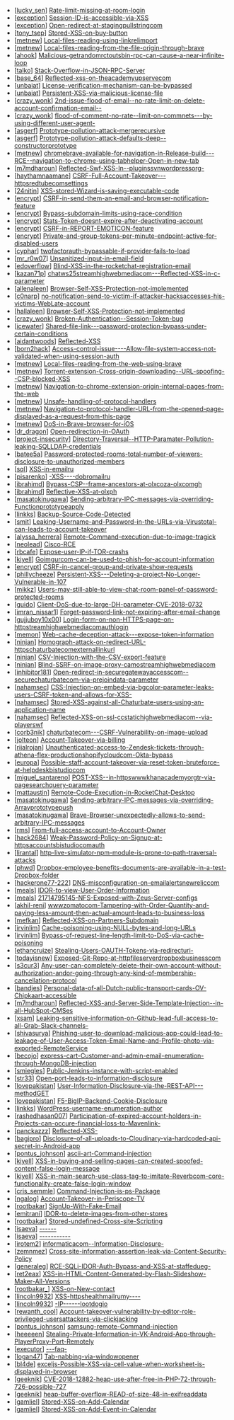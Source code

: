 * [[lucky_sen](https://hackerone.com/lucky_sen)] [Rate-limit-missing-at-room-login](https://hackerone.com/reports/385381)
* [[exception](https://hackerone.com/exception)] [Session-ID-is-accessible-via-XSS](https://hackerone.com/reports/241194)
* [[exception](https://hackerone.com/exception)] [Open-redirect-at-stagingpullstringcom](https://hackerone.com/reports/355758)
* [[tony_tsep](https://hackerone.com/tony_tsep)] [Stored-XSS-on-buy-button](https://hackerone.com/reports/397088)
* [[metnew](https://hackerone.com/metnew)] [Local-files-reading-using-linkrelimport](https://hackerone.com/reports/375329)
* [[metnew](https://hackerone.com/metnew)] [Local-files-reading-from-the-file-origin-through-brave](https://hackerone.com/reports/390362)
* [[ahook](https://hackerone.com/ahook)] [Malicious-getrandomrctoutsbin-rpc-can-cause-a-near-infinite-loop](https://hackerone.com/reports/391611)
* [[talko](https://hackerone.com/talko)] [Stack-Overflow-in-JSON-RPC-Server](https://hackerone.com/reports/390499)
* [[base_64](https://hackerone.com/base_64)] [Reflected-xss-on-theacademyupservecom](https://hackerone.com/reports/415139)
* [[unbaiat](https://hackerone.com/unbaiat)] [License-verification-mechanism-can-be-bypassed](https://hackerone.com/reports/411068)
* [[unbaiat](https://hackerone.com/unbaiat)] [Persistent-XSS-via-malicious-license-file](https://hackerone.com/reports/411063)
* [[crazy_wonk](https://hackerone.com/crazy_wonk)] [2nd-issue-flood-of-email--no-rate-limit-on-delete-account-confirmation-email--](https://hackerone.com/reports/404713)
* [[crazy_wonk](https://hackerone.com/crazy_wonk)] [flood-of-comment-no-rate--limit-on-commnets---by-using-different-user-agent-](https://hackerone.com/reports/404035)
* [[asgerf](https://hackerone.com/asgerf)] [Prototype-pollution-attack-mergerecursive](https://hackerone.com/reports/381194)
* [[asgerf](https://hackerone.com/asgerf)] [Prototype-pollution-attack-defaults-deep--constructorprototype](https://hackerone.com/reports/380878)
* [[metnew](https://hackerone.com/metnew)] [chromebrave-available-for-navigation-in-Release-build---RCE--navigation-to-chrome-using-tabhelper-Open-in-new-tab](https://hackerone.com/reports/395737)
* [[m7mdharoun](https://hackerone.com/m7mdharoun)] [Reflected-Swf-XSS-In--pluginssvnwordpressorg-](https://hackerone.com/reports/270060)
* [[haythamnaamane](https://hackerone.com/haythamnaamane)] [CSRF-Full-Account-Takeover---httpsredtubecomsettings](https://hackerone.com/reports/388531)
* [[24nitin](https://hackerone.com/24nitin)] [XSS-stored-Wizard-is-saving-executable-code](https://hackerone.com/reports/384517)
* [[encrypt](https://hackerone.com/encrypt)] [CSRF-in-send-them-an-email-and-browser-notification-feature](https://hackerone.com/reports/396802)
* [[encrypt](https://hackerone.com/encrypt)] [Bypass-subdomain-limits-using-race-condition](https://hackerone.com/reports/395351)
* [[encrypt](https://hackerone.com/encrypt)] [Stats-Token-doesnt-expire-after-deactivating-account](https://hackerone.com/reports/394516)
* [[encrypt](https://hackerone.com/encrypt)] [CSRF-in-REPORT-EMOTICON-feature](https://hackerone.com/reports/395731)
* [[encrypt](https://hackerone.com/encrypt)] [Private-and-group-tokens-per-minute-endpoint-active-for-disabled-users](https://hackerone.com/reports/403603)
* [[cyphar](https://hackerone.com/cyphar)] [twofactorauth-bypassable-if-provider-fails-to-load](https://hackerone.com/reports/317711)
* [[mr_r0w07](https://hackerone.com/mr_r0w07)] [Unsanitized-input-in-email-field](https://hackerone.com/reports/361957)
* [[edoverflow](https://hackerone.com/edoverflow)] [Blind-XSS-in-the-rocketchat-registration-email](https://hackerone.com/reports/382666)
* [[kazan71p](https://hackerone.com/kazan71p)] [chatws25streamhighwebmediacom---Reflected-XSS-in-c-parameter](https://hackerone.com/reports/413442)
* [[allenaleen](https://hackerone.com/allenaleen)] [Browser-Self-XSS-Protection-not-implemented](https://hackerone.com/reports/400785)
* [[c0narp](https://hackerone.com/c0narp)] [no-notification-send-to-victim-if-attacker-hacksaccesses-his-victims-WebLate-account](https://hackerone.com/reports/282772)
* [[hallaleen](https://hackerone.com/hallaleen)] [Browser-Self-XSS-Protection-not-implemented](https://hackerone.com/reports/400781)
* [[crazy_wonk](https://hackerone.com/crazy_wonk)] [Broken-Authentication--Session-Token-bug](https://hackerone.com/reports/400826)
* [[icewater](https://hackerone.com/icewater)] [Shared-file-link---password-protection-bypass-under-certain-conditions](https://hackerone.com/reports/231917)
* [[aidantwoods](https://hackerone.com/aidantwoods)] [Reflected-XSS](https://hackerone.com/reports/304175)
* [[born2hack](https://hackerone.com/born2hack)] [Access-control-issue----Allow-file-system-access-not-validated-when-using-session-auth](https://hackerone.com/reports/388515)
* [[metnew](https://hackerone.com/metnew)] [Local-files-reading-from-the-web-using-brave](https://hackerone.com/reports/390013)
* [[metnew](https://hackerone.com/metnew)] [Torrent-extension-Cross-origin-downloading--URL-spoofing--CSP-blocked-XSS](https://hackerone.com/reports/378864)
* [[metnew](https://hackerone.com/metnew)] [Navigation-to-chrome-extension-origin-internal-pages-from-the-web](https://hackerone.com/reports/378805)
* [[metnew](https://hackerone.com/metnew)] [Unsafe-handling-of-protocol-handlers](https://hackerone.com/reports/369185)
* [[metnew](https://hackerone.com/metnew)] [Navigation-to-protocol-handler-URL-from-the-opened-page-displayed-as-a-request-from-this-page](https://hackerone.com/reports/374969)
* [[metnew](https://hackerone.com/metnew)] [DoS-in-Brave-browser-for-iOS](https://hackerone.com/reports/357665)
* [[dr_dragon](https://hackerone.com/dr_dragon)] [Open-redirection-in-OAuth](https://hackerone.com/reports/405697)
* [[project-insecurity](https://hackerone.com/project-insecurity)] [Directory-Traversal--HTTP-Paramater-Pollution-leaking-SQLLDAP-credentials](https://hackerone.com/reports/413193)
* [[batee5a](https://hackerone.com/batee5a)] [Password-protected-rooms-total-number-of-viewers-disclosure-to-unauthorized-members](https://hackerone.com/reports/411822)
* [[sql](https://hackerone.com/sql)] [XSS-in-emailru](https://hackerone.com/reports/399382)
* [[pisarenko](https://hackerone.com/pisarenko)] [-XSS----dobromailru](https://hackerone.com/reports/392426)
* [[ibrahimd](https://hackerone.com/ibrahimd)] [Bypass-CSP--frame-ancestors-at-olxcoza-olxcomgh](https://hackerone.com/reports/371980)
* [[ibrahimd](https://hackerone.com/ibrahimd)] [Reflective-XSS-at-olxph](https://hackerone.com/reports/361647)
* [[masatokinugawa](https://hackerone.com/masatokinugawa)] [Sending-arbitrary-IPC-messages-via-overriding-Functionprototypeapply](https://hackerone.com/reports/188086)
* [[linkks](https://hackerone.com/linkks)] [Backup-Source-Code-Detected](https://hackerone.com/reports/389454)
* [[smit](https://hackerone.com/smit)] [Leaking-Username-and-Password-in-the-URLs-via-Virustotal-can-leads-to-account-takeover](https://hackerone.com/reports/411920)
* [[alyssa_herrera](https://hackerone.com/alyssa_herrera)] [Remote-Command-execution-due-to-image-tragick](https://hackerone.com/reports/412021)
* [[neolead](https://hackerone.com/neolead)] [Cisco-RCE](https://hackerone.com/reports/411270)
* [[rbcafe](https://hackerone.com/rbcafe)] [Expose-user-IP-if-TOR-crashs](https://hackerone.com/reports/410087)
* [[kiyell](https://hackerone.com/kiyell)] [Goimgurcom-can-be-used-to-phish-for-account-information](https://hackerone.com/reports/384101)
* [[encrypt](https://hackerone.com/encrypt)] [CSRF-in-cancel-group-and-private-show-requests](https://hackerone.com/reports/396338)
* [[phillycheeze](https://hackerone.com/phillycheeze)] [Persistent-XSS---Deleting-a-project-No-Longer-Vulnerable-in-107](https://hackerone.com/reports/351554)
* [[mikkz](https://hackerone.com/mikkz)] [Users-may-still-able-to-view-chat-room-panel-of-password-protected-rooms](https://hackerone.com/reports/386351)
* [[guido](https://hackerone.com/guido)] [Client-DoS-due-to-large-DH-parameter-CVE-2018-0732](https://hackerone.com/reports/364964)
* [[imran_nissar1](https://hackerone.com/imran_nissar1)] [Forget-password-link-not-expiring-after-email-change](https://hackerone.com/reports/411337)
* [[gujjuboy10x00](https://hackerone.com/gujjuboy10x00)] [Login-form-on-non-HTTPS-page-on-httpstreamhighwebmediacomauthlogin](https://hackerone.com/reports/386735)
* [[memon](https://hackerone.com/memon)] [Web-cache-deception-attack---expose-token-information](https://hackerone.com/reports/397508)
* [[ninjan](https://hackerone.com/ninjan)] [Homograph-attack-on-redirect-URL-httpschaturbatecomexternallinkurl](https://hackerone.com/reports/385145)
* [[ninjan](https://hackerone.com/ninjan)] [CSV-Injection-with-the-CSV-export-feature](https://hackerone.com/reports/386116)
* [[ninjan](https://hackerone.com/ninjan)] [Blind-SSRF-on-image-proxy-camostreamhighwebmediacom](https://hackerone.com/reports/385178)
* [[inhibitor181](https://hackerone.com/inhibitor181)] [Open-redirect-in-securegatewayaccesscom--securechaturbatecom-via-prejoindata-parameter](https://hackerone.com/reports/400982)
* [[nahamsec](https://hackerone.com/nahamsec)] [CSS-Injection-on-embed-via-bgcolor-parameter-leaks-users-CSRF-token-and-allows-for-XSS-](https://hackerone.com/reports/386334)
* [[nahamsec](https://hackerone.com/nahamsec)] [Stored-XSS-against-all-Chaturbate-users-using-an-application-name](https://hackerone.com/reports/384814)
* [[nahamsec](https://hackerone.com/nahamsec)] [Reflected-XSS-on-ssl-ccstatichighwebmediacom--via-playerswf](https://hackerone.com/reports/386340)
* [[corb3nik](https://hackerone.com/corb3nik)] [chaturbatecom---CSRF-Vulnerability-on-image-upload](https://hackerone.com/reports/401483)
* [[jolteon](https://hackerone.com/jolteon)] [Account-Takeover-via-billing](https://hackerone.com/reports/394329)
* [[rijalrojan](https://hackerone.com/rijalrojan)] [Unauthenticated-access-to-Zendesk-tickets-through-athena-flex-productionshopifycloudcom-Okta-bypass](https://hackerone.com/reports/397130)
* [[europa](https://hackerone.com/europa)] [Possible-staff-account-takeover-via-reset-token-bruteforce-at-helpdeskbistudiocom](https://hackerone.com/reports/332632)
* [[miguel_santareno](https://hackerone.com/miguel_santareno)] [POST-XSS--in-httpswwwkhanacademyorgtr-via-pagesearchquery-parameter](https://hackerone.com/reports/382321)
* [[mattaustin](https://hackerone.com/mattaustin)] [Remote-Code-Execution-in-RocketChat-Desktop](https://hackerone.com/reports/276031)
* [[masatokinugawa](https://hackerone.com/masatokinugawa)] [Sending-arbitrary-IPC-messages-via-overriding-Arrayprototypepush](https://hackerone.com/reports/188561)
* [[masatokinugawa](https://hackerone.com/masatokinugawa)] [Brave-Browser-unexpectedly-allows-to-send-arbitrary-IPC-messages](https://hackerone.com/reports/187542)
* [[rms](https://hackerone.com/rms)] [From-full-access-account-to-Account-Owner](https://hackerone.com/reports/99863)
* [[hack2684](https://hackerone.com/hack2684)] [Weak-Password-Policy-on-Signup-at-httpsaccountsbistudiocomauth](https://hackerone.com/reports/407973)
* [[lirantal](https://hackerone.com/lirantal)] [http-live-simulator-npm-module-is-prone-to-path-traversal-attacks](https://hackerone.com/reports/384939)
* [[phwd](https://hackerone.com/phwd)] [Dropbox-employee-benefits-documents-are-available-in-a-test-Dropbox-folder](https://hackerone.com/reports/278182)
* [[hackerone77-222](https://hackerone.com/hackerone77-222)] [DNS-misconfiguration-on-emailalertsnewreliccom](https://hackerone.com/reports/390537)
* [[meals](https://hackerone.com/meals)] [IDOR-to-view-User-Order-Information](https://hackerone.com/reports/287789)
* [[meals](https://hackerone.com/meals)] [21714795145-NFS-Exposed-with-Zeus-Server-configs](https://hackerone.com/reports/287837)
* [[akhil-reni](https://hackerone.com/akhil-reni)] [wwwzomatocom-Tampering-with-Order-Quantity-and-paying-less-amount-then-actual-amount-leads-to-business-loss](https://hackerone.com/reports/403783)
* [[mefkan](https://hackerone.com/mefkan)] [Reflected-XSS-on-Partners-Subdomain](https://hackerone.com/reports/390181)
* [[irvinlim](https://hackerone.com/irvinlim)] [Cache-poisoning-using-NULL-bytes-and-long-URLs](https://hackerone.com/reports/334709)
* [[irvinlim](https://hackerone.com/irvinlim)] [Bypass-of-request-line-length-limit-to-DoS-via-cache-poisoning](https://hackerone.com/reports/350847)
* [[ethancruize](https://hackerone.com/ethancruize)] [Stealing-Users-OAUTH-Tokens-via-redirecturi-](https://hackerone.com/reports/405100)
* [[todayisnew](https://hackerone.com/todayisnew)] [Exposed-Git-Repo-at-httpfileserverdropboxbusinesscom](https://hackerone.com/reports/317119)
* [[s3cur3](https://hackerone.com/s3cur3)] [Any-user-can-completely-delete-their-own-account-without-authorization-andor-going-through-any-kind-of-membership-cancellation-protocol](https://hackerone.com/reports/317507)
* [[bandjes](https://hackerone.com/bandjes)] [Personal-data-of-all-Dutch-public-transport-cards-OV-Chipkaart-accessible](https://hackerone.com/reports/408583)
* [[m7mdharoun](https://hackerone.com/m7mdharoun)] [Reflected-XSS-and-Server-Side-Template-Injection--in-all-HubSpot-CMSes](https://hackerone.com/reports/399462)
* [[xsam](https://hackerone.com/xsam)] [Leaking-sensitive-information-on-Github-lead-full-access-to-all-Grab-Slack-channels-](https://hackerone.com/reports/397527)
* [[shivasurya](https://hackerone.com/shivasurya)] [Phishing-user-to-download-malicious-app-could-lead-to-leakage-of-User-Access-Token-Email-Name-and-Profile-photo-via-exported-RemoteService](https://hackerone.com/reports/384257)
* [[becojo](https://hackerone.com/becojo)] [express-cart-Customer-and-admin-email-enumeration-through-MongoDB-injection](https://hackerone.com/reports/397445)
* [[smiegles](https://hackerone.com/smiegles)] [Public-Jenkins-instance-with-script-enabled](https://hackerone.com/reports/403402)
* [[str33](https://hackerone.com/str33)] [Open-port-leads-to-information-disclosure](https://hackerone.com/reports/223421)
* [[lovepakistan](https://hackerone.com/lovepakistan)] [User-Information-Disclosure-via-the-REST-API---methodGET](https://hackerone.com/reports/384782)
* [[lovepakistan](https://hackerone.com/lovepakistan)] [F5-BigIP-Backend-Cookie-Disclosure](https://hackerone.com/reports/384905)
* [[linkks](https://hackerone.com/linkks)] [WordPress-username-enumeration-author](https://hackerone.com/reports/335427)
* [[rashedhasan007](https://hackerone.com/rashedhasan007)] [Participation-of-expired-account-holders-in-Projects-can-occure-financial-loss-to-Mavenlink-](https://hackerone.com/reports/261221)
* [[panckazzz](https://hackerone.com/panckazzz)] [Reflected-XSS-](https://hackerone.com/reports/267206)
* [[bagipro](https://hackerone.com/bagipro)] [Disclosure-of-all-uploads-to-Cloudinary-via-hardcoded-api-secret-in-Android-app](https://hackerone.com/reports/351555)
* [[pontus_johnson](https://hackerone.com/pontus_johnson)] [ascii-art-Command-injection](https://hackerone.com/reports/390631)
* [[kiyell](https://hackerone.com/kiyell)] [XSS-in-buying-and-selling-pages-can-created-spoofed-content-false-login-message](https://hackerone.com/reports/353293)
* [[kiyell](https://hackerone.com/kiyell)] [XSS-in-main-search-use-class-tag-to-imitate-Reverbcom-core-functionality-create-false-login-window](https://hackerone.com/reports/351376)
* [[cris_semmle](https://hackerone.com/cris_semmle)] [Command-Injection-is-ps-Package](https://hackerone.com/reports/390848)
* [[ngalog](https://hackerone.com/ngalog)] [Account-Takeover-in-Periscope-TV](https://hackerone.com/reports/317476)
* [[rootbakar](https://hackerone.com/rootbakar)] [SignUp-With-Fake-Email](https://hackerone.com/reports/403803)
* [[emitrani](https://hackerone.com/emitrani)] [IDOR-to-delete-images-from-other-stores](https://hackerone.com/reports/404797)
* [[rootbakar](https://hackerone.com/rootbakar)] [Stored-undefined-Cross-site-Scripting](https://hackerone.com/reports/403793)
* [[isaeva](https://hackerone.com/isaeva)] [------](https://hackerone.com/reports/217679)
* [[isaeva](https://hackerone.com/isaeva)] [-----------](https://hackerone.com/reports/305915)
* [[irotem2](https://hackerone.com/irotem2)] [informaticacom--Information-Disclosure-](https://hackerone.com/reports/204239)
* [[zemnmez](https://hackerone.com/zemnmez)] [Cross-site-information-assertion-leak-via-Content-Security-Policy](https://hackerone.com/reports/16910)
* [[generaleg](https://hackerone.com/generaleg)] [RCE-SQLi-IDOR-Auth-Bypass-and-XSS-at-staffedueg-](https://hackerone.com/reports/404874)
* [[ret2eax](https://hackerone.com/ret2eax)] [XSS-in-HTML-Content-Generated-by-Flash-Slideshow-Maker-All-Versions](https://hackerone.com/reports/404898)
* [[rootbakar_](https://hackerone.com/rootbakar_)] [XSS-on-New-contact](https://hackerone.com/reports/397600)
* [[lincoln9932](https://hackerone.com/lincoln9932)] [XSS-httpshealthmailrumy----](https://hackerone.com/reports/362129)
* [[lincoln9932](https://hackerone.com/lincoln9932)] [-IP------lootdogio](https://hackerone.com/reports/355948)
* [[rewanth_cool](https://hackerone.com/rewanth_cool)] [Account-takeover-vulnerability-by-editor-role-privileged-usersattackers-via-clickjacking](https://hackerone.com/reports/388254)
* [[pontus_johnson](https://hackerone.com/pontus_johnson)] [samsung-remote-Command-injection](https://hackerone.com/reports/394294)
* [[heeeeen](https://hackerone.com/heeeeen)] [Stealing-Private-Information-in-VK-Android-App-through-PlayerProxy-Port-Remotely](https://hackerone.com/reports/292761)
* [[executor](https://hackerone.com/executor)] [---faq-](https://hackerone.com/reports/370629)
* [[logan47](https://hackerone.com/logan47)] [Tab-nabbing-via-windowopener](https://hackerone.com/reports/403891)
* [[bl4de](https://hackerone.com/bl4de)] [exceljs-Possible-XSS-via-cell-value-when-worksheet-is-displayed-in-browser](https://hackerone.com/reports/356809)
* [[geeknik](https://hackerone.com/geeknik)] [CVE-2018-12882-heap-use-after-free-in-PHP-72-through-726-possible-727](https://hackerone.com/reports/371135)
* [[geeknik](https://hackerone.com/geeknik)] [heap-buffer-overflow-READ-of-size-48-in-exifreaddata](https://hackerone.com/reports/384214)
* [[gamliel](https://hackerone.com/gamliel)] [Stored-XSS-on-Add-Calendar](https://hackerone.com/reports/300571)
* [[gamliel](https://hackerone.com/gamliel)] [Stored-XSS-on-Add-Event-in-Calendar](https://hackerone.com/reports/300532)

